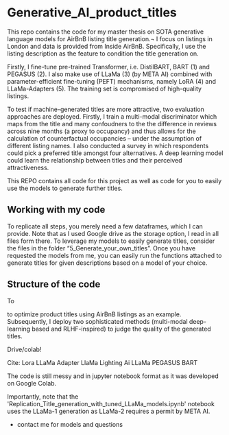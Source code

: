 # Generative_AI_product_titles

This repo contains the code for my master thesis on SOTA generative language models for AirBnB listing title generation.¬ I focus on listings in London and data is provided from Inside AirBnB.
Specifically, I use the listing description as the feature to condition the title generation on.

Firstly, I fine-tune pre-trained Transformer, i.e. DistilBART, BART (1) and PEGASUS (2). I also make use of LLaMa (3) (by META AI) combined with parameter-efficient fine-tuning (PEFT) mechanisms, namely LoRA (4) and LLaMa-Adapters (5). The training set is compromised of high-quality listings.

To test if machine-generated titles are more attractive, two evaluation approaches are deployed. Firstly, I train a multi-modal discriminator which maps from the title and many confoudners to the the difference in reviews across nine months (a proxy to occupancy) and thus allows for the calculation of counterfactual occupancies – under the assumption of different listing names. I also conducted a survey in which respondents could pick a preferred title amongst four alternatives. A deep learning model could learn the relationship between titles and their perceived attractiveness.

This REPO contains all code for this project as well as code for you to easily use the models to generate further titles.

## Working with my code

To replicate all steps, you merely need a few dataframes, which I can provide. Note that as I used Google drive as the storage option, I read in all files form there. 
To leverage my models to easily generate titles, consider the files in the folder “5_Generate_your_own_titles”. Once you have requested the models from me, you can easily run the functions attached to generate titles for given descriptions based on a model of your choice. 

## Structure of the code 







To


 
to optimize product titles using AirBnB listings as an example. Subsequently, I deploy two sophisticated methods (multi-modal deep-learning based and RLHF-inspired) to judge the quality of the generated titles. 

Drive/colab!

Cite:
Lora
LLaMa Adapter
LlaMa
Lighting Ai LLaMa
PEGASUS
BART

The code is still messy and in jupyter notebook format as it was developed on Google Colab.

Importantly, note that the 'Replication_Title_generation_with_tuned_LLaMa_models.ipynb' notebook uses the LLaMa-1 generation as LLaMa-2 requires a permit by META AI.




- contact me for models and questions

